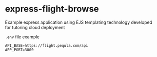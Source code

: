 # express-flight-browse
Example express application using EJS templating technology developed for tutoring cloud deployment

`.env` file example
```
API_BASE=https://flight.pequla.com/api
APP_PORT=3000
```
